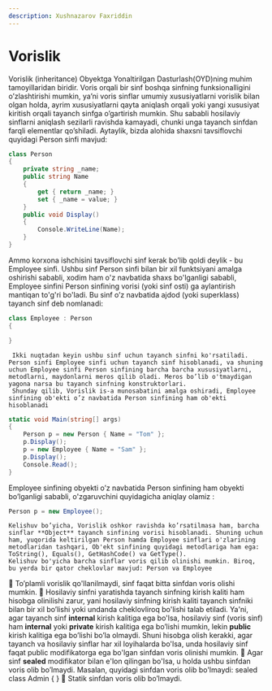 ```yaml
---
description: Xushnazarov Faxriddin
---
```

# Vorislik

Vorislik (inheritance) Obyektga Yonaltirilgan Dasturlash(OYD)ning muhim tamoyillaridan biridir. Voris orqali bir sinf boshqa sinfning funksionalligini o’zlashtirishi mumkin, ya’ni voris sinflar umumiy xususiyatlarni vorislik bilan olgan holda, ayrim xususiyatlarni qayta aniqlash orqali yoki yangi xususiyat kiritish orqali tayanch sinfga o’gartirish mumkin. Shu sababli hosilaviy sinflarni aniqlash sezilarli ravishda kamayadi, chunki unga tayanch sinfdan farqli elementlar qo’shiladi.
	 Aytaylik, bizda alohida shaxsni tavsiflovchi quyidagi Person sinfi mavjud:
```csharp
class Person
{
    private string _name;
    public string Name
    {
        get { return _name; }
        set { _name = value; }
    }
    public void Display()
    {
        Console.WriteLine(Name);
    }
}
```
Ammo korxona ishchisini tavsiflovchi sinf kerak bo’lib qoldi deylik - bu Employee sinfi. Ushbu sinf Person sinfi bilan bir xil funktsiyani amalga oshirishi sababli, xodim ham o'z navbatida shaxs bo'lganligi sababli, Employee sinfini Person sinfining vorisi (yoki sinf osti) ga aylantirish mantiqan to'g'ri bo'ladi. Bu sinf o’z navbatida ajdod (yoki superklass) tayanch sinf deb nomlanadi:
```csharp
class Employee : Person
{

}
```
	 Ikki nuqtadan keyin ushbu sinf uchun tayanch sinfni ko'rsatiladi. Person sinfi Employee sinfi uchun tayanch sinf hisoblanadi, va shuning uchun Employee sinfi Person sinfining barcha barcha xususiyatlarni, metodlarni, maydonlarni meros qilib oladi. Meros bo’lib o'tmaydigan yagona narsa bu tayanch sinfning konstruktorlari. 
	 Shunday qilib, Vorislik is-a munosabatini amalga oshiradi, Employee sinfining ob'ekti o’z navbatida Person sinfining ham ob'ekti hisoblanadi
```csharp    
static void Main(string[] args)
{
    Person p = new Person { Name = "Tom" };
    p.Display();
    p = new Employee { Name = "Sam" };
    p.Display();
    Console.Read();
}
```
Employee sinfining obyekti o’z navbatida Person sinfining ham obyekti bo’lganligi sababli, o'zgaruvchini quyidagicha aniqlay olamiz : 
```csharp
Person p = new Employee();
```

	Kelishuv bo’yicha, Vorislik oshkor ravishda ko’rsatilmasa ham, barcha sinflar **Object** tayanch sinfining vorisi hisoblanadi. Shuning uchun ham, yuqorida keltirilgan Person hamda Employee sinflari o'zlarining metodlaridan tashqari, Ob'ekt sinfining quyidagi metodlariga ham ega: ToString(), Equals(), GetHashCode() va GetType().
	Kelishuv bo'yicha barcha sinflar voris qilib olinishi mumkin. Biroq, bu yerda bir qator cheklovlar mavjud: Person va Employee

	To’plamli vorislik qo'llanilmaydi, sinf faqat bitta sinfdan voris olishi mumkin.
	Hosilaviy sinfni yaratishda tayanch sinfning kirish kaliti ham hisobga olinilishi zarur, yani hosilaviy sinfning kirish kaliti tayanch sinfniki bilan bir xil bo’lishi yoki undanda cheklovliroq bo'lishi talab etiladi. Ya'ni, agar tayanch sinf **internal** kirish kalitiga ega bo'lsa, hosilaviy sinf (voris sinf) ham **internal** yoki **private** kirish kalitiga ega bo’lishi mumkin, lekin **public** kirish kalitiga ega bo’lishi bo’la olmaydi.
Shuni hisobga olish kerakki, agar tayanch va hosilaviy sinflar har xil loyihalarda bo'lsa, unda hosilaviy sinf faqat public modifikatorga ega bo'lgan sinfdan voris olinishi mumkin.
	Agar sinf **sealed** modifikator bilan e'lon qilingan bo'lsa, u holda ushbu sinfdan voris olib bo’lmaydi. Masalan, quyidagi sinfdan voris olib bo'lmaydi:
	sealed class Admin
	{
}
	Statik sinfdan voris olib bo’lmaydi.


